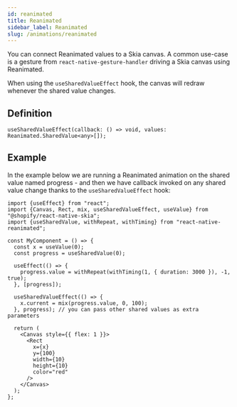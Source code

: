 ```yaml
---
id: reanimated
title: Reanimated
sidebar_label: Reanimated
slug: /animations/reanimated
---
```


You can connect Reanimated values to a Skia canvas.
A common use-case is a gesture from `react-native-gesture-handler` driving a Skia canvas using Reanimated.

When using the `useSharedValueEffect` hook, the canvas will redraw whenever the shared value changes.

## Definition

```tsx
useSharedValueEffect(callback: () => void, values: Reanimated.SharedValue<any>[]);
```

## Example

In the example below we are running a Reanimated animation on the shared value named progress - and then we have callback invoked on any shared value change thanks to the `useSharedValueEffect` hook:

```tsx twoslash
import {useEffect} from "react";
import {Canvas, Rect, mix, useSharedValueEffect, useValue} from "@shopify/react-native-skia";
import {useSharedValue, withRepeat, withTiming} from "react-native-reanimated";

const MyComponent = () => {
  const x = useValue(0);
  const progress = useSharedValue(0);

  useEffect(() => {
    progress.value = withRepeat(withTiming(1, { duration: 3000 }), -1, true);
  }, [progress]);

  useSharedValueEffect(() => {
    x.current = mix(progress.value, 0, 100);
  }, progress); // you can pass other shared values as extra parameters

  return (
    <Canvas style={{ flex: 1 }}>
      <Rect
        x={x}
        y={100}
        width={10}
        height={10}
        color="red"
      />
    </Canvas>
  );
};
```